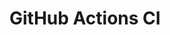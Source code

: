 # GitHub Actions CI









































































































































































































































































































































































































































































































































































































































































































































































































































































































































































































































































































































































































































































































































































































































































































































































































































































































































































































































































































































































































































































































































































































































































































































































































































































































































































































































































































































































































































































































































































































































































































































































































































































